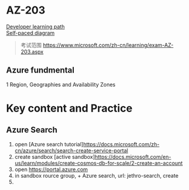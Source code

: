 # AZ-203
[Developer learning path](https://docs.microsoft.com/en-us/learn/browse/?products=azure&roles=developer&resource_type=learning%20path)  
[Self-paced diagram](https://query.prod.cms.rt.microsoft.com/cms/api/am/binary/RWtQqM)  

> 考试范围
> https://www.microsoft.com/zh-cn/learning/exam-AZ-203.aspx   

## Azure fundmental
1 Region, Geographies and Availability Zones


# Key content and Practice
## Azure Search
1. open [Azure search tutorial]https://docs.microsoft.com/zh-cn/azure/search/search-create-service-portal
2. create sandbox [active sandbox]https://docs.microsoft.com/en-us/learn/modules/create-cosmos-db-for-scale/2-create-an-account
3. open https://portal.azure.com
4. in sandbox rource group, + Azure search, url: jethro-search, create
5. 
